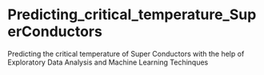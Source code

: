 # Predicting_critical_temperature_SuperConductors
Predicting the critical temperature of Super Conductors with the help of Exploratory Data Analysis and Machine Learning Techinques
